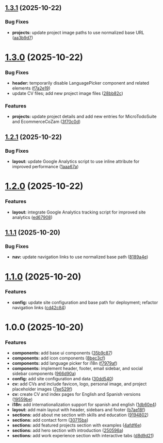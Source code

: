 ## [1.3.1](https://github.com/jdColonia/portfolio/compare/v1.3.0...v1.3.1) (2025-10-22)


### Bug Fixes

* **projects:** update project image paths to use normalized base URL ([aa3b9d7](https://github.com/jdColonia/portfolio/commit/aa3b9d7b90e3f5d2d4f8e58e7c27837781ff5c3d))

# [1.3.0](https://github.com/jdColonia/portfolio/compare/v1.2.1...v1.3.0) (2025-10-22)


### Bug Fixes

* **header:** temporarily disable LanguagePicker component and related elements ([f7a2e19](https://github.com/jdColonia/portfolio/commit/f7a2e19566043f825d69169a0b5669cbf3d8f40f))
* update CV files; add new project image files ([28bb82c](https://github.com/jdColonia/portfolio/commit/28bb82cded580237981a76abf8f8fdd6334a8c4f))


### Features

* **projects:** update project details and add new entries for MicroTodoSuite and EcommerceCoZam ([3f70c0d](https://github.com/jdColonia/portfolio/commit/3f70c0d079acf2322aaa044f30518546dac4b469))

## [1.2.1](https://github.com/jdColonia/portfolio/compare/v1.2.0...v1.2.1) (2025-10-22)


### Bug Fixes

* **layout:** update Google Analytics script to use inline attribute for improved performance ([1aaa67a](https://github.com/jdColonia/portfolio/commit/1aaa67a1c3960872c98e44e6c476d8ea0cf3c90d))

# [1.2.0](https://github.com/jdColonia/portfolio/compare/v1.1.1...v1.2.0) (2025-10-22)


### Features

* **layout:** integrate Google Analytics tracking script for improved site analytics ([ed67908](https://github.com/jdColonia/portfolio/commit/ed6790893357e939c2d6cf1a38ab01ae874a305a))

## [1.1.1](https://github.com/jdColonia/portfolio/compare/v1.1.0...v1.1.1) (2025-10-20)


### Bug Fixes

* **nav:** update navigation links to use normalized base path ([8189a4e](https://github.com/jdColonia/portfolio/commit/8189a4ee9d396c152a2c36f07a1df3f2509e89db))

# [1.1.0](https://github.com/jdColonia/portfolio/compare/v1.0.0...v1.1.0) (2025-10-20)


### Features

* **config:** update site configuration and base path for deployment; refactor navigation links ([cd42c84](https://github.com/jdColonia/portfolio/commit/cd42c848e827e455a37a20f6a689dcf35c8c5aeb))

# 1.0.0 (2025-10-20)


### Features

* **components:** add base ui components ([35b9c87](https://github.com/jdColonia/portfolio/commit/35b9c8738abba23ae8a5144c3bd33715db8ad5a8))
* **components:** add icon components ([8bec3cf](https://github.com/jdColonia/portfolio/commit/8bec3cf8222fb9a534d0f9b892a2041e9b91fc59))
* **components:** add language picker for i18n ([f7979af](https://github.com/jdColonia/portfolio/commit/f7979afa74f2f9c0efd41344baf0b23930becc7e))
* **components:** implement header, footer, email sidebar, and social sidebar components ([966d90a](https://github.com/jdColonia/portfolio/commit/966d90a1774c30399241ae4d893a1d6e1a7b7ede))
* **config:** add site configuration and data ([30dd540](https://github.com/jdColonia/portfolio/commit/30dd5402bd34b31c01cc3975d0886c2f6a218b22))
* **cv:** add CVs and include favicon, logo, personal image, and project placeholder images ([7ee529f](https://github.com/jdColonia/portfolio/commit/7ee529fb5dcb2f013301c937c67c3318adea62c4))
* **cv:** create CV and index pages for English and Spanish versions ([19559be](https://github.com/jdColonia/portfolio/commit/19559bed9eb77b2ae4fa184dad4c14caaf147a6f))
* **i18n:** add internationalization support for spanish and english ([1db60e4](https://github.com/jdColonia/portfolio/commit/1db60e48c9b8432752ebf688c0bf1437ef25a067))
* **layout:** add main layout with header, sidebars and footer ([b7ae18f](https://github.com/jdColonia/portfolio/commit/b7ae18fc1bb5b7fac2a32736eac8ff0c6c51e280))
* **sections:** add about me section with skills and education ([9194802](https://github.com/jdColonia/portfolio/commit/919480295b026a9be2a944d13d693f81a6151a42))
* **sections:** add contact form ([30715ba](https://github.com/jdColonia/portfolio/commit/30715baad604e3fc637a4b0363fe7643a167e72e))
* **sections:** add featured projects section with examples ([4afdf6e](https://github.com/jdColonia/portfolio/commit/4afdf6ee728528498d6565996304c0c2288878fc))
* **sections:** add hero section with introduction ([250596a](https://github.com/jdColonia/portfolio/commit/250596a1f6fed7c9d85fdf86689f086c0baa1874))
* **sections:** add work experience section with interactive tabs ([d8d9d21](https://github.com/jdColonia/portfolio/commit/d8d9d21b292d416870b25449b7436124a096dcb7))
